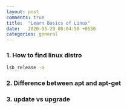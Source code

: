 ```yaml
---
layout: post
comments: true
title:  "Learn Basics of Linux"
date:   2020-03-29 00:04:58 +0530
categories: general
---
```


### 1. How to find linux distro
```bash
lsb_release -a
```

### 2. Difference between apt and apt-get


### 3. update vs upgrade

